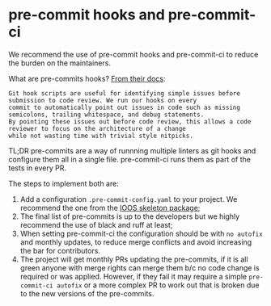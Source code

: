# pre-commit hooks and pre-commit-ci

We recommend the use of pre-commit hooks and pre-commit-ci to reduce the burden on the maintainers.

What are pre-commits hooks? [From their docs](https://pre-commit.com/):

    Git hook scripts are useful for identifying simple issues before submission to code review. We run our hooks on every
    commit to automatically point out issues in code such as missing semicolons, trailing whitespace, and debug statements.
    By pointing these issues out before code review, this allows a code reviewer to focus on the architecture of a change
    while not wasting time with trivial style nitpicks.

TL;DR pre-commits are a way of runnning multiple linters as git hooks and configure them all in a single file.
pre-commit-ci runs them as part of the tests in every PR.

The steps to implement both are:

1. Add a configuration `.pre-commit-config.yaml` to your project. We recommend the one from the [IOOS skeleton package](https://github.com/ioos/ioos-python-package-skeleton/blob/main/.pre-commit-config.yaml);
2. The final list of pre-commits is up to the developers but we highly recommend the use of black and ruff at least;
3. When setting pre-commit-ci the configuration should be with `no autofix` and monthly updates, to reduce merge conflicts and avoid increasing the bar for contributors.
4. The project will get monthly PRs updating the pre-commits, if it is all green anyone with merge rights can merge them b/c no code change is required or was applied. However, if they fail it may require a simple `pre-commit-ci autofix` or a more complex PR to work out that is broken due to the new versions of the pre-commits.
